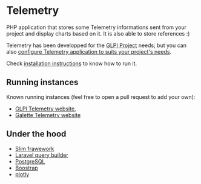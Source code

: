 # Telemetry

PHP application that stores some Telemetry informations sent from your project and display charts based on it.
It is also able to store references :)

Telemetry has been developped for the [GLPI Project](http://glpi-project.org/) needs; but you can also [configure Telemetry application to suits your project's needs](project.md).

Check [installation instructions](install.md) to know how to run it.

## Running instances

Known running instances (feel free to open a pull request to add your own):

* [GLPI Telemetry website](https://telemetry.glpi-project.org),
* [Galette Telemetry website](https://telemetry.galette.eu)

## Under the hood

* [Slim frawework](https://slimframework.com/)
* [Laravel query builder](https://laravel.com/docs/5.5/queries)
* [PostgreSQL](https://www.postgresql.org/)
* [Boostrap](https://getbootstrap.com/)
* [plotly](https://plot.ly/javascript/)
